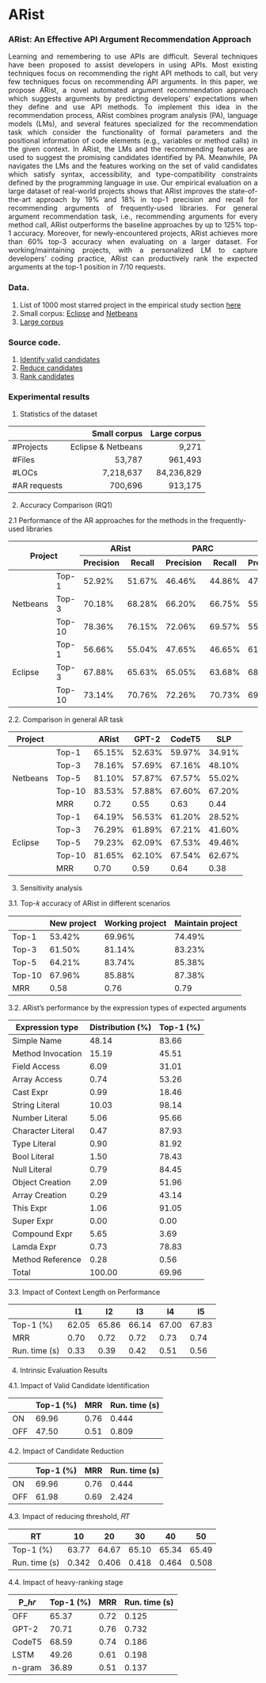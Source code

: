 # ARist
### ARist: An Effective API Argument Recommendation Approach

<p align="justify">
  Learning and remembering to use APIs are difficult. Several techniques have been proposed to assist developers in using APIs. Most existing techniques focus on recommending the right API methods to call, but very few techniques focus on recommending API arguments. In this paper, we propose ARist, a novel automated argument recommendation approach which suggests arguments by predicting developers’ expectations when they define and use API methods. To implement this idea in the recommendation process, ARist combines program analysis (PA), language models (LMs), and several features specialized for the recommendation task which consider the functionality of formal parameters and the positional information of code elements (e.g., variables or method calls) in the given context. In ARist, the LMs and the recommending features are used to suggest the promising candidates identified by PA. Meanwhile, PA navigates the LMs and the features working on the set of valid candidates which satisfy syntax, accessibility, and type-compatibility constraints defined by the programming language in use. Our empirical evaluation on a large dataset of real-world projects shows that ARist improves the state-of-the-art approach by 19% and 18% in top-1 precision and recall for recommending arguments of frequently-used libraries. For general argument recommendation task, i.e., recommending arguments for every method call, ARist outperforms the baseline approaches by up to 125% top-1 accuracy. Moreover, for newly-encountered projects, ARist achieves more than 60% top-3 accuracy when evaluating on a larger dataset. For working/maintaining projects, with a personalized LM to capture developers’ coding practice, ARist can productively rank the expected arguments at the top-1 position in 7/10 requests.
</p>



### Data.
1. List of 1000 most starred project in the empirical study section [here](https://github.com/ttrangnguyen/ARist/blob/gh-pages/most_starred_repos.txt)
2. Small corpus: [Eclipse](https://www.eclipse.org/downloads/download.php?file=/eclipse/downloads/drops4/R-4.17-202009021800/eclipse-platform-sources-4.17.tar.xz) and [Netbeans](https://github.com/apache/netbeans/tree/54987ffb73ae9e17b23d4a43a23770142f93206b)
3. [Large corpus](https://github.com/ttrangnguyen/ARist/blob/gh-pages/large_corpus.txt)

### Source code.
1. [Identify valid candidates](https://github.com/ttrangnguyen/ARist/tree/gh-pages/ARist-program-analysis)
2. [Reduce candidates](https://github.com/ttrangnguyen/ARist/tree/gh-pages/ARist-local-model)
3. [Rank candidates](https://github.com/ttrangnguyen/ARist/tree/gh-pages/ARist-global-model)


### Experimental results
1. Statistics of the dataset

|              | Small corpus       | Large corpus |
|--------------|-------------------:|-------------:|
| #Projects    | Eclipse & Netbeans |        9,271 |
| #Files       |             53,787 |      961,493 |
| #LOCs        |          7,218,637 |   84,236,829 |
| #AR requests |            700,696 |      913,175 |

2. Accuracy Comparison (RQ1) 

2.1 Performance of the AR approaches for the methods in the frequently-used libraries


<table class="tg">
<thead>
  <tr>
    <th class="tg-c3ow" colspan="2" rowspan="2">Project</th>
    <th class="tg-c3ow" colspan="2">ARist</th>
    <th class="tg-c3ow" colspan="2">PARC</th>
    <th class="tg-c3ow" colspan="2">GPT-2</th>
    <th class="tg-c3ow" colspan="2">SLP</th>
  </tr>
  <tr>
    <th class="tg-dvpl">Precision</th>
    <th class="tg-dvpl">Recall</th>
    <th class="tg-dvpl">Precision</th>
    <th class="tg-dvpl">Recall</th>
    <th class="tg-dvpl">Precision</th>
    <th class="tg-dvpl">Recall</th>
    <th class="tg-dvpl">Precision</th>
    <th class="tg-dvpl">Recall</th>
  </tr>
</thead>
<tbody>
  <tr>
    <td class="tg-0pky" rowspan="3">Netbeans</td>
    <td class="tg-0pky">Top-1</td>
    <td class="tg-dvpl">52.92%</td>
    <td class="tg-dvpl">51.67%</td>
    <td class="tg-dvpl">46.46%</td>
    <td class="tg-dvpl">44.86%</td>
    <td class="tg-dvpl">47.72%</td>
    <td class="tg-dvpl">46.63%</td>
    <td class="tg-dvpl">36.04%</td>
    <td class="tg-dvpl">36.04%</td>
  </tr>
  <tr>
    <td class="tg-0pky">Top-3</td>
    <td class="tg-dvpl">70.18%</td>
    <td class="tg-dvpl">68.28%</td>
    <td class="tg-dvpl">66.20%</td>
    <td class="tg-dvpl">66.75%</td>
    <td class="tg-dvpl">55.15%</td>
    <td class="tg-dvpl">53.90%</td>
    <td class="tg-dvpl">49.52%</td>
    <td class="tg-dvpl">49.52%</td>
  </tr>
  <tr>
    <td class="tg-0pky">Top-10</td>
    <td class="tg-dvpl">78.36%</td>
    <td class="tg-dvpl">76.15%</td>
    <td class="tg-dvpl">72.06%</td>
    <td class="tg-dvpl">69.57%</td>
    <td class="tg-dvpl">55.94%</td>
    <td class="tg-dvpl">54.67%</td>
    <td class="tg-dvpl">64.52%</td>
    <td class="tg-dvpl">64.52%</td>
  </tr>
  <tr>
    <td class="tg-0pky" rowspan="3">Eclipse</td>
    <td class="tg-0pky">Top-1</td>
    <td class="tg-dvpl">56.66%</td>
    <td class="tg-dvpl">55.04%</td>
    <td class="tg-dvpl">47.65%</td>
    <td class="tg-dvpl">46.65%</td>
    <td class="tg-dvpl">61.37%</td>
    <td class="tg-dvpl">58.87%</td>
    <td class="tg-dvpl">26.24%</td>
    <td class="tg-dvpl">26.24%</td>
  </tr>
  <tr>
    <td class="tg-0pky">Top-3</td>
    <td class="tg-dvpl">67.88%</td>
    <td class="tg-dvpl">65.63%</td>
    <td class="tg-dvpl">65.05%</td>
    <td class="tg-dvpl">63.68%</td>
    <td class="tg-dvpl">68.85%</td>
    <td class="tg-dvpl">66.03%</td>
    <td class="tg-dvpl">37.00%</td>
    <td class="tg-dvpl">37.00%</td>
  </tr>
  <tr>
    <td class="tg-0pky">Top-10</td>
    <td class="tg-dvpl">73.14%</td>
    <td class="tg-dvpl">70.76%</td>
    <td class="tg-dvpl">72.26%</td>
    <td class="tg-dvpl">70.73%</td>
    <td class="tg-dvpl">69.75%</td>
    <td class="tg-dvpl">66.85%</td>
    <td class="tg-dvpl">54.39%</td>
    <td class="tg-dvpl">54.39%</td>
  </tr>
</tbody>
</table>


2.2. Comparison in general AR task

<table>
<thead>
  <tr>
    <th>Project</th>
    <th></th>
    <th>ARist</th>
    <th>GPT-2</th>
    <th>CodeT5</th>
    <th>SLP</th>
  </tr>
</thead>
<tbody>
  <tr>
    <td rowspan="5">Netbeans</td>
    <td>Top-1</td>
    <td>65.15%</td>
    <td>52.63%</td>
    <td>59.97%</td>
    <td>34.91%</td>
  </tr>
  <tr>
    <td>Top-3</td>
    <td>78.16%</td>
    <td>57.69%</td>
    <td>67.16%</td>
    <td>48.10%</td>
  </tr>
  <tr>
    <td>Top-5</td>
    <td>81.10%</td>
    <td>57.87%</td>
    <td>67.57%</td>
    <td>55.02%</td>
  </tr>
  <tr>
    <td>Top-10</td>
    <td>83.53%</td>
    <td>57.88%</td>
    <td>67.60%</td>
    <td>67.20%</td>
  </tr>
  <tr>
    <td>MRR</td>
    <td>0.72</td>
    <td>0.55</td>
    <td>0.63</td>
    <td>0.44</td>
  </tr>
  <tr>
    <td rowspan="5">Eclipse</td>
    <td>Top-1</td>
    <td>64.19%</td>
    <td>56.53%</td>
    <td>61.20%</td>
    <td>28.52%</td>
  </tr>
  <tr>
    <td>Top-3</td>
    <td>76.29%</td>
    <td>61.89%</td>
    <td>67.21%</td>
    <td>41.60%</td>
  </tr>
  <tr>
    <td>Top-5</td>
    <td>79.23%</td>
    <td>62.09%</td>
    <td>67.53%</td>
    <td>49.46%</td>
  </tr>
  <tr>
    <td>Top-10</td>
    <td>81.65%</td>
    <td>62.10%</td>
    <td>67.54%</td>
    <td>62.67%</td>
  </tr>
  <tr>
    <td>MRR</td>
    <td>0.70</td>
    <td>0.59</td>
    <td>0.64</td>
    <td>0.38</td>
  </tr>
</tbody>
</table>

3. Sensitivity analysis

3.1. Top-𝑘 accuracy of ARist in different scenarios

<table>
<thead>
  <tr>
    <th></th>
    <th>New project</th>
    <th>Working project</th>
    <th>Maintain project</th>
  </tr>
</thead>
<tbody>
  <tr>
    <td>Top-1</td>
    <td>53.42%</td>
    <td>69.96%</td>
    <td>74.49%</td>
  </tr>
  <tr>
    <td>Top-3</td>
    <td>61.50%</td>
    <td>81.14%</td>
    <td>83.23%</td>
  </tr>
  <tr>
    <td>Top-5</td>
    <td>64.21%</td>
    <td>83.74%</td>
    <td>85.38%</td>
  </tr>
  <tr>
    <td>Top-10</td>
    <td>67.96%</td>
    <td>85.88%</td>
    <td>87.38%</td>
  </tr>
  <tr>
    <td>MRR</td>
    <td>0.58</td>
    <td>0.76</td>
    <td>0.79</td>
  </tr>
</tbody>
</table>

3.2. ARist’s performance by the expression types of expected arguments

<table>
<thead>
  <tr>
    <th>Expression type</th>
    <th>Distribution (%)</th>
    <th>Top-1 (%)</th>
  </tr>
</thead>
<tbody>
  <tr>
    <td>Simple Name</td>
    <td>48.14</td>
    <td>83.66</td>
  </tr>
  <tr>
    <td>Method Invocation</td>
    <td>15.19</td>
    <td>45.51</td>
  </tr>
  <tr>
    <td>Field Access</td>
    <td>6.09</td>
    <td>31.01</td>
  </tr>
  <tr>
    <td>Array Access</td>
    <td>0.74</td>
    <td>53.26</td>
  </tr>
  <tr>
    <td>Cast Expr</td>
    <td>0.99</td>
    <td>18.46</td>
  </tr>
  <tr>
    <td>String Literal</td>
    <td>10.03</td>
    <td>98.14</td>
  </tr>
  <tr>
    <td>Number Literal</td>
    <td>5.06</td>
    <td>95.66</td>
  </tr>
  <tr>
    <td>Character Literal</td>
    <td>0.47</td>
    <td>87.93</td>
  </tr>
  <tr>
    <td>Type Literal</td>
    <td>0.90</td>
    <td>81.92</td>
  </tr>
  <tr>
    <td>Bool Literal</td>
    <td>1.50</td>
    <td>78.43</td>
  </tr>
  <tr>
    <td>Null Literal</td>
    <td>0.79</td>
    <td>84.45</td>
  </tr>
  <tr>
    <td>Object Creation</td>
    <td>2.09</td>
    <td>51.96</td>
  </tr>
  <tr>
    <td>Array Creation</td>
    <td>0.29</td>
    <td>43.14</td>
  </tr>
  <tr>
    <td>This Expr</td>
    <td>1.06</td>
    <td>91.05</td>
  </tr>
  <tr>
    <td>Super Expr</td>
    <td>0.00</td>
    <td>0.00</td>
  </tr>
  <tr>
    <td>Compound Expr</td>
    <td>5.65</td>
    <td>3.69</td>
  </tr>
  <tr>
    <td>Lamda Expr</td>
    <td>0.73</td>
    <td>78.83</td>
  </tr>
  <tr>
    <td>Method Reference</td>
    <td>0.28</td>
    <td>0.56</td>
  </tr>
  <tr>
    <td>Total</td>
    <td>100.00</td>
    <td>69.96</td>
  </tr>
</tbody>
</table>


3.3.  Impact of Context Length on Performance

<table>
<thead>
  <tr>
    <th></th>
    <th>l1</th>
    <th>l2</th>
    <th>l3</th>
    <th>l4</th>
    <th>l5</th>
  </tr>
</thead>
<tbody>
  <tr>
    <td>Top-1 (%)</td>
    <td>62.05</td>
    <td>65.86</td>
    <td>66.14</td>
    <td>67.00</td>
    <td>67.83</td>
  </tr>
  <tr>
    <td>MRR</td>
    <td>0.70</td>
    <td>0.72</td>
    <td>0.72</td>
    <td>0.73</td>
    <td>0.74</td>
  </tr>
  <tr>
    <td>Run. time (s)</td>
    <td>0.33</td>
    <td>0.39</td>
    <td>0.42</td>
    <td>0.51</td>
    <td>0.56</td>
  </tr>
</tbody>
</table>


4. Intrinsic Evaluation Results
 
4.1. Impact of Valid Candidate Identification


<table>
<thead>
  <tr>
    <th></th>
    <th>Top-1 (%)</th>
    <th>MRR</th>
    <th>Run. time (s)</th>
  </tr>
</thead>
<tbody>
  <tr>
    <td>ON</td>
    <td>69.96</td>
    <td>0.76</td>
    <td>0.444</td>
  </tr>
  <tr>
    <td>OFF</td>
    <td>47.50</td>
    <td>0.51</td>
    <td>0.809</td>
  </tr>
</tbody>
</table>

4.2. Impact of Candidate Reduction
<table>
<thead>
  <tr>
    <th></th>
    <th>Top-1 (%)</th>
    <th>MRR</th>
    <th>Run. time (s)</th>
  </tr>
</thead>
<tbody>
  <tr>
    <td>ON</td>
    <td>69.96</td>
    <td>0.76</td>
    <td>0.444</td>
  </tr>
  <tr>
    <td>OFF</td>
    <td>61.98</td>
    <td>0.69</td>
    <td>2.424</td>
  </tr>
</tbody>
</table>

4.3. Impact of reducing threshold, 𝑅𝑇

<table>
<thead>
  <tr>
    <th>RT</th>
    <th>10</th>
    <th>20</th>
    <th>30</th>
    <th>40</th>
    <th>50</th>
  </tr>
</thead>
<tbody>
  <tr>
    <td>Top-1 (%)</td>
    <td>63.77</td>
    <td>64.67</td>
    <td>65.10</td>
    <td>65.34</td>
    <td>65.49</td>
  </tr>
  <tr>
    <td>Run. time (s)</td>
    <td>0.342</td>
    <td>0.406</td>
    <td>0.418</td>
    <td>0.464</td>
    <td>0.508</td>
  </tr>
</tbody>
</table>

4.4. Impact of heavy-ranking stage

<table>
<thead>
  <tr>
    <th>P_ℎ𝑟</th>
    <th>Top-1 (%)</th>
    <th>MRR</th>
    <th>Run. time (s)</th>
  </tr>
</thead>
<tbody>
  <tr>
    <td>OFF</td>
    <td>65.37</td>
    <td>0.72</td>
    <td>0.125</td>
  </tr>
  <tr>
    <td>GPT-2</td>
    <td>70.71</td>
    <td>0.76</td>
    <td>0.732</td>
  </tr>
  <tr>
    <td>CodeT5</td>
    <td>68.59</td>
    <td>0.74</td>
    <td>0.186</td>
  </tr>
  <tr>
    <td>LSTM</td>
    <td>49.26</td>
    <td>0.61</td>
    <td>0.198</td>
  </tr>
  <tr>
    <td>n-gram</td>
    <td>36.89</td>
    <td>0.51</td>
    <td>0.137</td>
  </tr>
</tbody>
</table>
